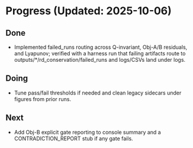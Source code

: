 # Progress (Updated: 2025-10-06)

## Done

- Implemented failed_runs routing across Q-invariant, Obj-A/B residuals, and Lyapunov; verified with a harness run that failing artifacts route to outputs/*/rd_conservation/failed_runs and logs/CSVs land under logs.

## Doing

- Tune pass/fail thresholds if needed and clean legacy sidecars under figures from prior runs.

## Next

- Add Obj-B explicit gate reporting to console summary and a CONTRADICTION_REPORT stub if any gate fails.
